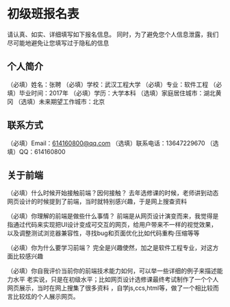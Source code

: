 # 初级班报名表

请认真、如实、详细填写如下报名信息。
同时，为了避免您个人信息泄露，我们尽可能地避免让您填写过于隐私的信息

## 个人简介

（必填）姓名：张聘
（必填）学校：武汉工程大学
（必填）专业：软件工程
（必填）毕业时间：2017年
（必填）学历：大学本科
（选填）家庭居住城市：湖北黄冈
（选填）未来期望工作城市：北京

## 联系方式

（必填）Email：614160800@qq.com
（选填）联系电话：13647229670
（选填）QQ：614160800

## 关于前端

（必填）什么时候开始接触前端？因何接触？
          去年选修课的时候，老师讲到动态网页设计的时候提到了前端，当时就特别感兴趣，于是网上搜查资料

（必填）你理解的前端是做些什么事情？
          前端是从网页设计演变而来，我觉得是指通过代码来实现把UI设计变成可交互的网页，给用户带来不一样的视觉效果，
        以及调整测试浏览器兼容性，寻找bug和页面优化比如代码重构·压缩等等

（必填）你为什么要学习前端？
           完全是兴趣使然，加之是软件工程专业，对这方面比较感兴趣

（必填）你自我评价当前你的前端技术能力如何，可以举一些详细的例子来描述能力水平
            老实说，只是在初级水平；比如网页设计选修课最终考试制作了一个个人网页展示，当时在网上搜集了很多资料
          ，自学js,ccs,html等，做了一个相比较而言比较炫的个人展示网页。

